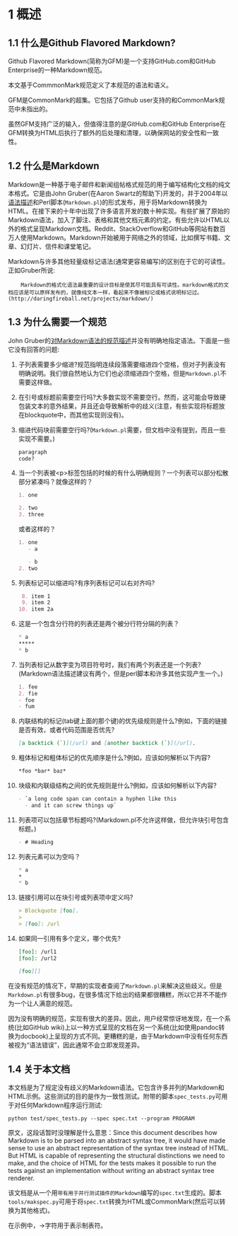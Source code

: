 # 1 概述

## 1.1 什么是Github Flavored Markdown?

Github Flavored Markdown(简称为GFM)是一个支持GitHub.com和GitHub Enterprise的一种Markdown规范。

本文基于CommmonMark规范定义了本规范的语法和语义。

GFM是CommonMark的超集。它包括了Github user支持的和CommonMark规范中未指出的。

虽然GFM支持广泛的输入，但值得注意的是GitHub.com和GitHub Enterprise在GFM转换为HTML后执行了额外的后处理和清理，以确保网站的安全性和一致性。

## 1.2 什么是Markdown

Markdown是一种基于电子邮件和新闻组帖格式规范的用于编写结构化文档的纯文本格式。它是由John Gruber(在Aaron Swartz的帮助下)开发的，并于2004年以[语法描述](https://daringfireball.net/projects/markdown/syntax)和Perl脚本(`Markdown.pl`)的形式发布，用于将Markdown转换为HTML。在接下来的十年中出现了许多语言开发的数十种实现。有些扩展了原始的Markdown语法，加入了脚注、表格和其他文档元素的约定。有些允许以HTML以外的格式呈现Markdown文档。Reddit、StackOverflow和GitHub等网站有数百万人使用Markdown。Markdown开始被用于网络之外的领域，比如撰写书籍、文章、幻灯片、信件和课堂笔记。

Markdown与许多其他轻量级标记语法(通常更容易编写)的区别在于它的可读性。正如Gruber所说:

        Markdown的格式化语法最重要的设计目标是使其尽可能具有可读性。markdown格式的文档应该是可以原样发布的，就像纯文本一样，看起来不像被标记或格式说明标记过。(http://daringfireball.net/projects/markdown/)

## 1.3 为什么需要一个规范

John Gruber的[对Markdown语法的规范描述](https://daringfireball.net/projects/markdown/syntax)并没有明确地指定语法。下面是一些它没有回答的问题:

1. 子列表需要多少缩进?规范指明连续段落需要缩进四个空格，但对子列表没有明确说明。我们很自然地认为它们也必须缩进四个空格，但是`Markdown.pl`不需要这样做。

2. 在引号或标题前需要空行吗?大多数实现不需要空行。然而，这可能会导致硬包装文本的意外结果，并且还会导致解析中的歧义(注意，有些实现将标题放在blockquote中，而其他实现则没有)。

3. 缩进代码块前需要空行吗?(`Markdown.pl`需要，但文档中没有提到，而且一些实现不需要。)

    ```Markdown
    paragraph
    code?
    ```

4. 当一个列表被\<p\>标签包括的时候的有什么明确规则？一个列表可以部分松散部分紧凑吗？就像这样的？

    ```Markdown
    1. one

    2. two
    3. three
    ```

    或者这样的？

    ```Markdown
    1. one
       - a
    
       - b
    2. two
    ```

5. 列表标记可以缩进吗?有序列表标记可以右对齐吗?

    ```Markdown
     8. item 1
     9. item 2
    10. item 2a
    ```

6. 这是一个包含分行符的列表还是两个被分行符分隔的列表？

    ```Markdown
    * a
    *****
    * b
    ```

7. 当列表标记从数字变为项目符号时，我们有两个列表还是一个列表?(Markdown语法描述建议有两个，但是perl脚本和许多其他实现产生一个。)

    ```Markdown
    1. fee
    2. fie
    - foe
    - fum
    ```

8. 内联结构的标记(tab键上面的那个键)的优先级规则是什么?例如，下面的链接是否有效，或者代码范围是否优先?

    ```Markdown
    [a backtick (`)](/url) and [another backtick (`)](/url).
    ```

9. 粗体标记和粗体标记的优先顺序是什么?例如，应该如何解析以下内容?

    ```Markdown
    *foo *bar* baz*
    ```

10. 块级和内联级结构之间的优先规则是什么?例如，应该如何解析以下内容?

    ```Markdown
    - `a long code span can contain a hyphen like this
      - and it can screw things up`
    ```

11. 列表项可以包括章节标题吗?(Markdown.pl不允许这样做，但允许块引号包含标题。)

    ```Markdown
    - # Heading
    ```

12. 列表元素可以为空吗？

    ```Markdown
    * a
    *
    * b
    ```

13. 链接引用可以在块引号或列表项中定义吗?

    ```Markdown
    > Blockquote [foo].
    >
    > [foo]: /url
    ```

14. 如果同一引用有多个定义，哪个优先?

    ```Markdown
    [foo]: /url1
    [foo]: /url2

    [foo][]
    ```

在没有规范的情况下，早期的实现者查阅了`Markdown.pl`来解决这些歧义。但是`Markdown.pl`有很多bug，在很多情况下给出的结果都很糟糕，所以它并不不能作为一个让人满意的规范。

因为没有明确的规范，实现有很大的差异。因此，用户经常惊讶地发现，在一个系统(比如GitHub wiki)上以一种方式呈现的文档在另一个系统(比如使用pandoc转换为docbook)上呈现的方式不同。更糟糕的是，由于Markdown中没有任何东西被视为“语法错误”，因此通常不会立即发现差异。

## 1.4 关于本文档

本文档是为了规定没有歧义的Markdown语法。它包含许多并列的Markdown和HTML示例。这些测试的目的是作为一致性测试。附带的脚本`spec_tests.py`可用于对任何Markdown程序运行测试:

```shell
python test/spec_tests.py --spec spec.txt --program PROGRAM
```

原文，这段话暂时没理解是什么意思：Since this document describes how Markdown is to be parsed into an abstract syntax tree, it would have made sense to use an abstract representation of the syntax tree instead of HTML. But HTML is capable of representing the structural distinctions we need to make, and the choice of HTML for the tests makes it possible to run the tests against an implementation without writing an abstract syntax tree renderer.

该文档是从一个用`带有用于并行测试插件的Markdown`编写的`spec.txt`生成的。脚本`tools/makspec.py`可用于将`spec.txt`转换为HTML或CommonMark(然后可以转换为其他格式)。

在示例中，→字符用于表示制表符。


